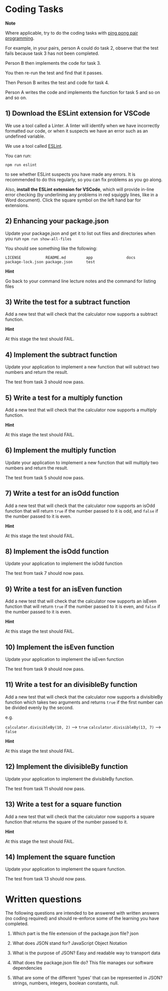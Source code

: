 # Coding Tasks

**Note**

Where applicable, try to do the coding tasks with [ping pong pair programming](http://wiki.c2.com/?PairProgrammingPingPongPattern).

For example, in your pairs, person A could do task 2, observe that the test fails because task 3 has not been completed.

Person B then implements the code for task 3.

You then re-run the test and find that it passes.

Then Person B writes the test and code for task 4.

Person A writes the code and implements the function for task 5 and so on and so on.

## 1) Download the ESLint extension for VSCode

We use a tool called a Linter. A linter will identify when we have incorrectly formatted our code, or when it suspects we have an error such as an undefined variable.

We use a tool called [ESLint](https://eslint.org/).

You can run:

    npm run eslint

to see whether ESLint suspects you have made any errors. It is recommended to do this regularly, so you can fix problems as you go along.

Also, **install the ESLint extension for VSCode**, which will provide in-line error checking (by underlining any problems in red squiggly lines, like in a Word document). Click the square symbol on the left hand bar for extensions.

## 2) Enhancing your package.json

Update your package.json and get it to list out files and directories when you run `npm run show-all-files`

You should see something like the following:

```
LICENSE           README.md         app               docs              package-lock.json package.json      test
```

**Hint**

Go back to your command line lecture notes and the command for listing files

## 3) Write the test for a subtract function

Add a new test that will check that the calculator now supports a subtract function.

**Hint**

At this stage the test should FAIL.

## 4) Implement the subtract function

Update your application to implement a new function that will subtract two numbers and return the result.

The test from task 3 should now pass.

## 5) Write a test for a multiply function

Add a new test that will check that the calculator now supports a multiply function.

**Hint**

At this stage the test should FAIL.

## 6) Implement the multiply function

Update your application to implement a new function that will multiply two numbers and return the result.

The test from task 5 should now pass.

## 7) Write a test for an isOdd function

Add a new test that will check that the calculator now supports an isOdd function that will return `true` if the number passed to it is odd, and `false` if the number passed to it is even.

**Hint**

At this stage the test should FAIL.

## 8) Implement the isOdd function

Update your application to implement the isOdd function

The test from task 7 should now pass.

## 9) Write a test for an isEven function

Add a new test that will check that the calculator now supports an isEven function that will return `true` if the number passed to it is even, and `false` if the number passed to it is even.

**Hint**

At this stage the test should FAIL.

## 10) Implement the isEven function

Update your application to implement the isEven function

The test from task 9 should now pass.

## 11) Write a test for an divisibleBy function

Add a new test that will check that the calculator now supports a divisibleBy function which takes two arguments and returns `true` if the first number can be divided evenly by the second.

e.g.

`calculator.divisibleBy(10, 2)` --> `true`
`calculator.divisibleBy(13, 7)` --> `false`

**Hint**

At this stage the test should FAIL.

## 12) Implement the divisibleBy function

Update your application to implement the divisibleBy function.

The test from task 11 should now pass.

## 13) Write a test for a square function

Add a new test that will check that the calculator now supports a square function that returns the square of the number passed to it.

**Hint**

At this stage the test should FAIL.

## 14) Implement the square function

Update your application to implement the square function.

The test from task 13 should now pass.

# Written questions

The following questions are intended to be answered with written answers (no coding required) and should re-enforce some of the learning you have completed.

1. Which part is the file extension of the package.json file? json

2. What does JSON stand for?
JavaScript Object Notation

3. What is the purpose of JSON?
Easy and readable way to transport data

4. What does the package.json file do?
This file manages our software dependencies

5. What are some of the different 'types' that can be represented in JSON?
strings, numbers, integers, boolean constants, null.